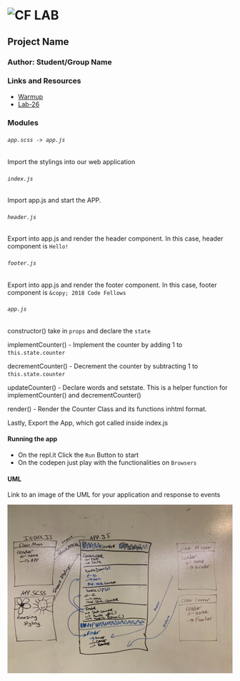 ![CF](http://i.imgur.com/7v5ASc8.png) LAB
=================================================

## Project Name

### Author: Student/Group Name

### Links and Resources
* [Warmup](https://repl.it/@haitle16/Destructuring-and-Spread)
* [Lab-26](https://codesandbox.io/s/x3q1vrk1yz)

### Modules

###### `app.scss -> app.js`
Import the stylings into our web application

###### `index.js`
Import app.js and start the APP.

###### `header.js`
Export into app.js and render the header component.
In this case, header component is `Hello!`

###### `footer.js`
Export into app.js and render the footer component.
In this case, footer component is `&copy; 2018 Code Fellows`

###### `app.js`
constructor() take in `props` and declare the `state`

implementCounter() - Implement the counter by adding 1 to `this.state.counter`

decrementCounter() - Decrement the counter by subtracting 1 to `this.state.counter`

updateCounter() - Declare words and setstate. This is a helper function for implementCounter() and decrementCounter()

render() - Render the Counter Class and its functions inhtml format.

Lastly, Export the App, which got called inside index.js



#### Running the app
* On the repl.it Click the `Run` Button to start
* On the codepen just play with the functionalities on `Browsers`


#### UML
Link to an image of the UML for your application and response to events

![](./asset/UML.jpg)

